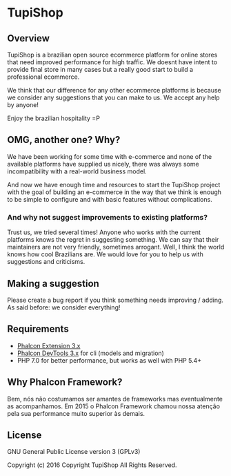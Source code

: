 # TupiShop

## Overview
TupiShop is a brazilian open source ecommerce platform for online stores that need improved performance for high traffic. We doesnt have intent to provide final store in many cases but a really good start to build a professional ecommerce.

We think that our difference for any other ecommerce platforms is because we consider any suggestions that you can make to us. We accept any help by anyone!

Enjoy the brazilian hospitality =P

## OMG, another one? Why?
We have been working for some time with e-commerce and none of the available platforms have supplied us nicely, there was always some incompatibility with a real-world business model.

And now we have enough time and resources to start the TupiShop project with the goal of building an e-commerce in the way that we think is enough to be simple to configure and with basic features without complications.

### And why not suggest improvements to existing platforms?
Trust us, we tried several times! Anyone who works with the current platforms knows the regret in suggesting something. We can say that their maintainers are not very friendly, sometimes arrogant. Well, I think the world knows how cool Brazilians are. We would love for you to help us with suggestions and criticisms.

## Making a suggestion
Please create a bug report if you think something needs improving / adding. As said before: we consider everything!

## Requirements
- [Phalcon Extension 3.x](https://phalconphp.com/pt/download/linux)
- [Phalcon DevTools 3.x](https://phalconphp.com/pt/download/tools) for cli (models and migration)
- PHP 7.0 for better performance, but works as well with PHP 5.4+

## Why Phalcon Framework?
Bem, nós não costumamos ser amantes de frameworks mas eventualmente as acompanhamos. Em 2015 o Phalcon Framework chamou nossa atenção pela sua performance muito superior às demais.

## License
GNU General Public License version 3 (GPLv3)

Copyright (c) 2016 Copyright TupiShop All Rights Reserved.
